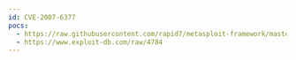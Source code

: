 ```yaml
---
id: CVE-2007-6377
pocs:
  - https://raw.githubusercontent.com/rapid7/metasploit-framework/master/modules/exploits/windows/http/badblue_passthru.rb
  - https://www.exploit-db.com/raw/4784
---
```

